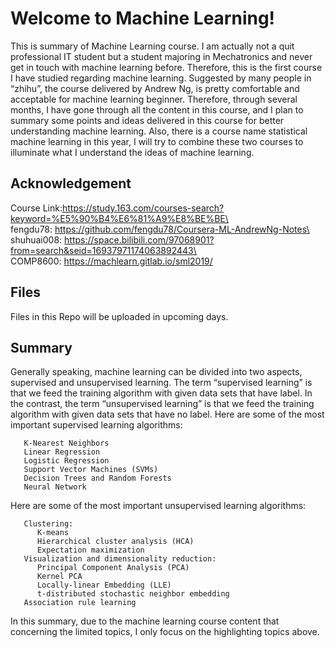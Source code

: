 # Welcome to Machine Learning!

This is summary of Machine Learning course. I am actually not a quit professional IT student but a student majoring in Mechatronics and never get in touch with machine learning before. Therefore, this is the first course I have studied regarding machine learning. Suggested by many people in “zhihu”, the course delivered by Andrew Ng, is pretty comfortable and acceptable for machine learning beginner. Therefore, through several months, I have gone through all the content in this course, and I plan to summary some points and ideas delivered in this course for better understanding machine learning. Also, there is a course name statistical machine learning in this year, I will try to combine these two courses to illuminate what I understand the ideas of machine learning.




## Acknowledgement
Course Link:https://study.163.com/courses-search?keyword=%E5%90%B4%E6%81%A9%E8%BE%BE\<br>
fengdu78: https://github.com/fengdu78/Coursera-ML-AndrewNg-Notes\<br>
shuhuai008: https://space.bilibili.com/97068901?from=search&seid=16937971174063892443\<br>
COMP8600: https://machlearn.gitlab.io/sml2019/

 
## Files

Files in this Repo will be uploaded in upcoming days.



## Summary
Generally speaking, machine learning can be divided into two aspects, supervised and unsupervised learning. The term “supervised learning” is that we feed the training algorithm with given data sets that have label. In the contrast, the term “unsupervised learning” is that we feed the training algorithm with given data sets that have no label.
Here are some of the most important supervised learning algorithms:

       K-Nearest Neighbors 
       Linear Regression
       Logistic Regression
       Support Vector Machines (SVMs)
       Decision Trees and Random Forests
       Neural Network

Here are some of the most important unsupervised learning algorithms:

       Clustering:
          K-means
          Hierarchical cluster analysis (HCA)
          Expectation maximization
       Visualization and dimensionality reduction:
          Principal Component Analysis (PCA)
          Kernel PCA
          Locally-linear Embedding (LLE)
          t-distributed stochastic neighbor embedding 
       Association rule learning
    
In this summary, due to the machine learning course content that concerning the limited topics, I only focus on the highlighting topics above.

